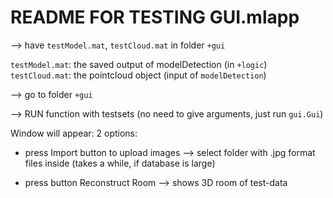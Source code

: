 # README FOR TESTING GUI.mlapp

--> have `testModel.mat`, `testCloud.mat` in folder `+gui`

`testModel.mat`: the saved output of modelDetection (in `+logic`)
`testCloud.mat`: the pointcloud object (input of `modelDetection`)

--> go to folder `+gui`

--> RUN function with testsets (no need to give arguments, just run `gui.Gui`)

Window will appear: 2 options: 
- press Import button to upload images --> select folder with .jpg format files inside
(takes a while, if database is large)

- press button Reconstruct Room --> shows 3D room of test-data
   

